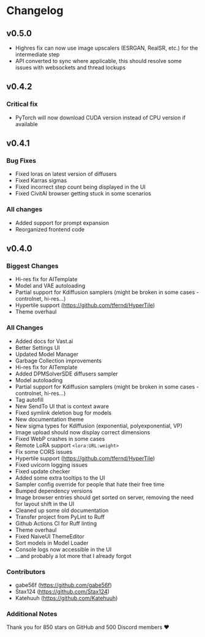 # Changelog

## v0.5.0

- Highres fix can now use image upscalers (ESRGAN, RealSR, etc.) for the intermediate step
- API converted to sync where applicable, this should resolve some issues with websockets and thread lockups

## v0.4.2

### Critical fix

- PyTorch will now download CUDA version instead of CPU version if available

## v0.4.1

### Bug Fixes

- Fixed loras on latest version of diffusers
- Fixed Karras sigmas
- Fixed incorrect step count being displayed in the UI
- Fixed CivitAI browser getting stuck in some scenarios

### All changes

- Added support for prompt expansion
- Reorganized frontend code

## v0.4.0

### Biggest Changes

- Hi-res fix for AITemplate
- Model and VAE autoloading
- Partial support for Kdiffusion samplers (might be broken in some cases - controlnet, hi-res...)
- Hypertile support (https://github.com/tfernd/HyperTile)
- Theme overhaul

### All Changes

- Added docs for Vast.ai
- Better Settings UI
- Updated Model Manager
- Garbage Collection improvements
- Hi-res fix for AITemplate
- Added DPMSolverSDE diffusers sampler
- Model autoloading
- Partial support for Kdiffusion samplers (might be broken in some cases - controlnet, hi-res...)
- Tag autofill
- New SendTo UI that is context aware
- Fixed symlink deletion bug for models
- New documentation theme
- New sigma types for Kdiffusion (exponential, polyexponential, VP)
- Image upload should now display correct dimensions
- Fixed WebP crashes in some cases
- Remote LoRA support `<lora:URL:weight>`
- Fix some CORS issues
- Hypertile support (https://github.com/tfernd/HyperTile)
- Fixed uvicorn logging issues
- Fixed update checker
- Added some extra tooltips to the UI
- Sampler config override for people that hate their free time
- Bumped dependency versions
- Image browser entries should get sorted on server, removing the need for layout shift in the UI
- Cleaned up some old documentation
- Transfer project from PyLint to Ruff
- Github Actions CI for Ruff linting
- Theme overhaul
- Fixed NaiveUI ThemeEditor
- Sort models in Model Loader
- Console logs now accessible in the UI
- ...and probably a lot more that I already forgot

### Contributors

- gabe56f (https://github.com/gabe56f)
- Stax124 (https://github.com/Stax124)
- Katehuuh (https://github.com/Katehuuh)

### Additional Notes

Thank you for 850 stars on GitHub and 500 Discord members ❤️
